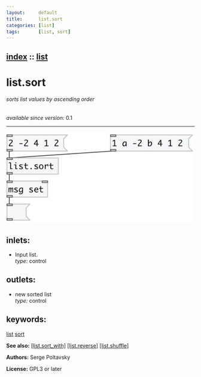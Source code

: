 ```yaml
---
layout:     default
title:      list.sort
categories: [list]
tags:       [list, sort]
---
```

[index](index.html) :: [list](category_list.html)
---

# list.sort

###### sorts list values by ascending order

*available since version:* 0.1

---




[![example](../examples/img/list.sort.jpg)](../examples/pd/list.sort.pd)









## inlets:

* Input list.<br>
_type:_ control



## outlets:

* new sorted list<br>
_type:_ control



## keywords:

[list](keywords/list.html)
[sort](keywords/sort.html)



**See also:**
[\[list.sort_with\]](list.sort_with.html)
[\[list.reverse\]](list.reverse.html)
[\[list.shuffle\]](list.shuffle.html)




**Authors:** Serge Poltavsky




**License:** GPL3 or later





